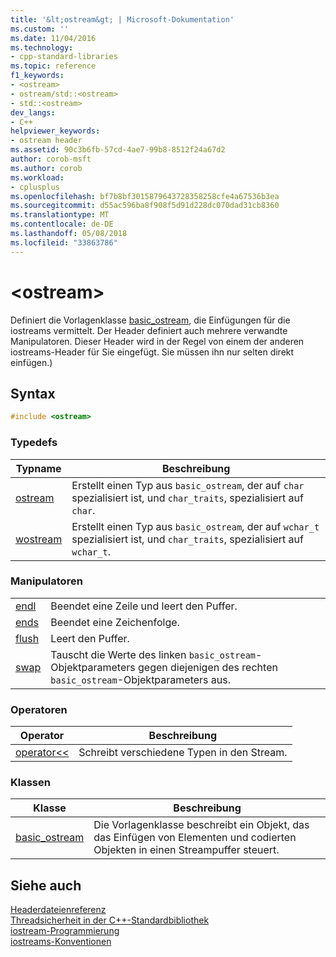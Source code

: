 ```yaml
---
title: '&lt;ostream&gt; | Microsoft-Dokumentation'
ms.custom: ''
ms.date: 11/04/2016
ms.technology:
- cpp-standard-libraries
ms.topic: reference
f1_keywords:
- <ostream>
- ostream/std::<ostream>
- std::<ostream>
dev_langs:
- C++
helpviewer_keywords:
- ostream header
ms.assetid: 90c3b6fb-57cd-4ae7-99b8-8512f24a67d2
author: corob-msft
ms.author: corob
ms.workload:
- cplusplus
ms.openlocfilehash: bf7b8bf3015879643728358258cfe4a67536b3ea
ms.sourcegitcommit: d55ac596ba8f908f5d91d228dc070dad31cb8360
ms.translationtype: MT
ms.contentlocale: de-DE
ms.lasthandoff: 05/08/2018
ms.locfileid: "33863786"
---
```

# <a name="ltostreamgt"></a>&lt;ostream&gt;

Definiert die Vorlagenklasse [basic_ostream](../standard-library/basic-ostream-class.md), die Einfügungen für die iostreams vermittelt. Der Header definiert auch mehrere verwandte Manipulatoren. Dieser Header wird in der Regel von einem der anderen iostreams-Header für Sie eingefügt. Sie müssen ihn nur selten direkt einfügen.)

## <a name="syntax"></a>Syntax

```cpp
#include <ostream>

```

### <a name="typedefs"></a>Typedefs

|Typname|Beschreibung|
|-|-|
|[ostream](../standard-library/ostream-typedefs.md#ostream)|Erstellt einen Typ aus `basic_ostream`, der auf `char` spezialisiert ist, und `char_traits`, spezialisiert auf `char`.|
|[wostream](../standard-library/ostream-typedefs.md#wostream)|Erstellt einen Typ aus `basic_ostream`, der auf `wchar_t` spezialisiert ist, und `char_traits`, spezialisiert auf `wchar_t`.|

### <a name="manipulators"></a>Manipulatoren

|||
|-|-|
|[endl](../standard-library/ostream-functions.md#endl)|Beendet eine Zeile und leert den Puffer.|
|[ends](../standard-library/ostream-functions.md#ends)|Beendet eine Zeichenfolge.|
|[flush](../standard-library/ostream-functions.md#flush)|Leert den Puffer.|
|[swap](../standard-library/ostream-functions.md#swap)|Tauscht die Werte des linken `basic_ostream`-Objektparameters gegen diejenigen des rechten `basic_ostream`-Objektparameters aus.|

### <a name="operators"></a>Operatoren

|Operator|Beschreibung|
|-|-|
|[operator<<](../standard-library/ostream-operators.md#op_lt_lt)|Schreibt verschiedene Typen in den Stream.|

### <a name="classes"></a>Klassen

|Klasse|Beschreibung|
|-|-|
|[basic_ostream](../standard-library/basic-ostream-class.md)|Die Vorlagenklasse beschreibt ein Objekt, das das Einfügen von Elementen und codierten Objekten in einen Streampuffer steuert.|

## <a name="see-also"></a>Siehe auch

[Headerdateienreferenz](../standard-library/cpp-standard-library-header-files.md)<br/>
[Threadsicherheit in der C++-Standardbibliothek](../standard-library/thread-safety-in-the-cpp-standard-library.md)<br/>
[iostream-Programmierung](../standard-library/iostream-programming.md)<br/>
[iostreams-Konventionen](../standard-library/iostreams-conventions.md)<br/>
